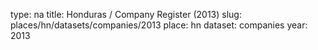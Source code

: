 type: na
title: Honduras / Company Register (2013)
slug: places/hn/datasets/companies/2013
place: hn
dataset: companies
year: 2013
